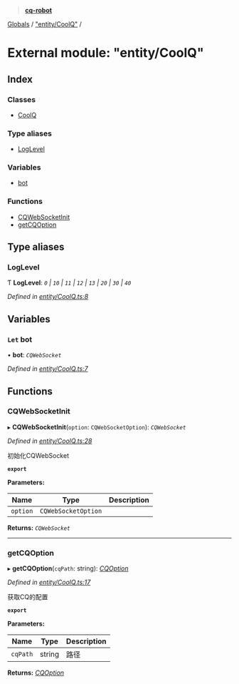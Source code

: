 > **[cq-robot](../README.md)**

[Globals](../globals.md) / ["entity/CoolQ"](_entity_coolq_.md) /

# External module: "entity/CoolQ"

## Index

### Classes

* [CoolQ](../classes/_entity_coolq_.coolq.md)

### Type aliases

* [LogLevel](_entity_coolq_.md#loglevel)

### Variables

* [bot](_entity_coolq_.md#let-bot)

### Functions

* [CQWebSocketInit](_entity_coolq_.md#cqwebsocketinit)
* [getCQOption](_entity_coolq_.md#getcqoption)

## Type aliases

###  LogLevel

Ƭ **LogLevel**: *`0` | `10` | `11` | `12` | `13` | `20` | `30` | `40`*

*Defined in [entity/CoolQ.ts:8](https://github.com/CaoMeiYouRen/node-cq-robot/blob/2d55f8e/src/entity/CoolQ.ts#L8)*

## Variables

### `Let` bot

• **bot**: *`CQWebSocket`*

*Defined in [entity/CoolQ.ts:7](https://github.com/CaoMeiYouRen/node-cq-robot/blob/2d55f8e/src/entity/CoolQ.ts#L7)*

## Functions

###  CQWebSocketInit

▸ **CQWebSocketInit**(`option`: `CQWebSocketOption`): *`CQWebSocket`*

*Defined in [entity/CoolQ.ts:28](https://github.com/CaoMeiYouRen/node-cq-robot/blob/2d55f8e/src/entity/CoolQ.ts#L28)*

初始化CQWebSocket

**`export`** 

**Parameters:**

Name | Type | Description |
------ | ------ | ------ |
`option` | `CQWebSocketOption` |   |

**Returns:** *`CQWebSocket`*

___

###  getCQOption

▸ **getCQOption**(`cqPath`: string): *[CQOption](../interfaces/_entity_cqoption_.cqoption.md)*

*Defined in [entity/CoolQ.ts:17](https://github.com/CaoMeiYouRen/node-cq-robot/blob/2d55f8e/src/entity/CoolQ.ts#L17)*

获取CQ的配置

**`export`** 

**Parameters:**

Name | Type | Description |
------ | ------ | ------ |
`cqPath` | string | 路径 |

**Returns:** *[CQOption](../interfaces/_entity_cqoption_.cqoption.md)*